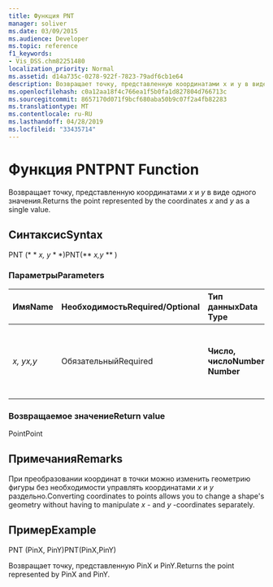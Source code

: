 ```yaml
---
title: Функция PNT
manager: soliver
ms.date: 03/09/2015
ms.audience: Developer
ms.topic: reference
f1_keywords:
- Vis_DSS.chm82251480
localization_priority: Normal
ms.assetid: d14a735c-0278-922f-7823-79adf6cb1e64
description: Возвращает точку, представленную координатами x и y в виде одного значения.
ms.openlocfilehash: c0a12aa18f4c766ea1f5b0fa1d827804d766713c
ms.sourcegitcommit: 8657170d071f9bcf680aba50b9c07f2a4fb82283
ms.translationtype: MT
ms.contentlocale: ru-RU
ms.lasthandoff: 04/28/2019
ms.locfileid: "33435714"
---
```

# <a name="pnt-function"></a><span data-ttu-id="3c9bd-103">Функция PNT</span><span class="sxs-lookup"><span data-stu-id="3c9bd-103">PNT Function</span></span>

<span data-ttu-id="3c9bd-104">Возвращает точку, представленную координатами _x_ и _y_ в виде одного значения.</span><span class="sxs-lookup"><span data-stu-id="3c9bd-104">Returns the point represented by the coordinates  _x_ and  _y_ as a single value.</span></span> 
  
## <a name="syntax"></a><span data-ttu-id="3c9bd-105">Синтаксис</span><span class="sxs-lookup"><span data-stu-id="3c9bd-105">Syntax</span></span>

<span data-ttu-id="3c9bd-106">PNT (\* \* *x, y* \* \*)</span><span class="sxs-lookup"><span data-stu-id="3c9bd-106">PNT(\*\* *x,y* \*\* )</span></span> 
  
### <a name="parameters"></a><span data-ttu-id="3c9bd-107">Параметры</span><span class="sxs-lookup"><span data-stu-id="3c9bd-107">Parameters</span></span>

|<span data-ttu-id="3c9bd-108">**Имя**</span><span class="sxs-lookup"><span data-stu-id="3c9bd-108">**Name**</span></span>|<span data-ttu-id="3c9bd-109">**Необходимость**</span><span class="sxs-lookup"><span data-stu-id="3c9bd-109">**Required/Optional**</span></span>|<span data-ttu-id="3c9bd-110">**Тип данных**</span><span class="sxs-lookup"><span data-stu-id="3c9bd-110">**Data Type**</span></span>|<span data-ttu-id="3c9bd-111">**Описание**</span><span class="sxs-lookup"><span data-stu-id="3c9bd-111">**Description**</span></span>|
|:-----|:-----|:-----|:-----|
| <span data-ttu-id="3c9bd-112">_x, y_</span><span class="sxs-lookup"><span data-stu-id="3c9bd-112">_x,y_</span></span> <br/> |<span data-ttu-id="3c9bd-113">Обязательный</span><span class="sxs-lookup"><span data-stu-id="3c9bd-113">Required</span></span>  <br/> |<span data-ttu-id="3c9bd-114">**Число, число**</span><span class="sxs-lookup"><span data-stu-id="3c9bd-114">**Number, Number**</span></span> <br/> |<span data-ttu-id="3c9bd-115">Координаты точки в системе координат текущей фигуры.</span><span class="sxs-lookup"><span data-stu-id="3c9bd-115">The coordinates of the point in the coordinate system of the current shape.</span></span>  <br/> |
   
### <a name="return-value"></a><span data-ttu-id="3c9bd-116">Возвращаемое значение</span><span class="sxs-lookup"><span data-stu-id="3c9bd-116">Return value</span></span>

<span data-ttu-id="3c9bd-117">Point</span><span class="sxs-lookup"><span data-stu-id="3c9bd-117">Point</span></span>
  
## <a name="remarks"></a><span data-ttu-id="3c9bd-118">Примечания</span><span class="sxs-lookup"><span data-stu-id="3c9bd-118">Remarks</span></span>

<span data-ttu-id="3c9bd-119">При преобразовании координат в точки можно изменить геометрию фигуры без необходимости управлять координатами *x* и *y* раздельно.</span><span class="sxs-lookup"><span data-stu-id="3c9bd-119">Converting coordinates to points allows you to change a shape's geometry without having to manipulate  *x*  - and  *y*  -coordinates separately.</span></span> 
  
## <a name="example"></a><span data-ttu-id="3c9bd-120">Пример</span><span class="sxs-lookup"><span data-stu-id="3c9bd-120">Example</span></span>

<span data-ttu-id="3c9bd-121">PNT (PinX, PinY)</span><span class="sxs-lookup"><span data-stu-id="3c9bd-121">PNT(PinX,PinY)</span></span> 
  
<span data-ttu-id="3c9bd-122">Возвращает точку, представленную PinX и PinY.</span><span class="sxs-lookup"><span data-stu-id="3c9bd-122">Returns the point represented by PinX and PinY.</span></span> 
  

